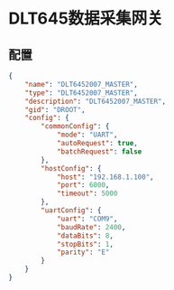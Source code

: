 <!--
 Copyright (C) 2024 wwhai

 This program is free software: you can redistribute it and/or modify
 it under the terms of the GNU Affero General Public License as
 published by the Free Software Foundation, either version 3 of the
 License, or (at your option) any later version.

 This program is distributed in the hope that it will be useful,
 but WITHOUT ANY WARRANTY; without even the implied warranty of
 MERCHANTABILITY or FITNESS FOR A PARTICULAR PURPOSE.  See the
 GNU Affero General Public License for more details.

 You should have received a copy of the GNU Affero General Public License
 along with this program.  If not, see <https://www.gnu.org/licenses/>.
-->
# DLT645数据采集网关

## 配置
```json
{
    "name": "DLT6452007_MASTER",
    "type": "DLT6452007_MASTER",
    "description": "DLT6452007_MASTER",
    "gid": "DROOT",
    "config": {
        "commonConfig": {
            "mode": "UART",
            "autoRequest": true,
            "batchRequest": false
        },
        "hostConfig": {
            "host": "192.168.1.100",
            "port": 6000,
            "timeout": 5000
        },
        "uartConfig": {
            "uart": "COM9",
            "baudRate": 2400,
            "dataBits": 8,
            "stopBits": 1,
            "parity": "E"
        }
    }
}
```
